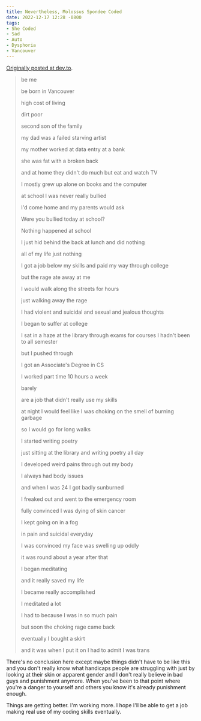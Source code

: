 ```yaml
---
title: Nevertheless, Molossus Spondee Coded
date: 2022-12-17 12:28 -0800
tags:
- She Coded
- Sad
- Auto
- Dysphoria
- Vancouver
---
```


[Originally posted at dev.to](https://dev.to/mspondee/nevertheless-molossus-spondee-coded-1nll).

> be me
> 
> be born in Vancouver
> 
> high cost of living
> 
> dirt poor
> 
> second son of the family
> 
> my dad was a failed starving artist
> 
> my mother worked at data entry at a bank
> 
> she was fat with a broken back
> 
> and at home they didn't do much but eat and watch TV
> 
> I mostly grew up alone on books and the computer
> 
> at school I was never really bullied
> 
> I'd come home and my parents would ask
> 
> Were you bullied today at school?
> 
> Nothing happened at school
> 
> I just hid behind the back at lunch and did nothing
> 
> all of my life just nothing
> 
> I got a job below my skills and paid my way through college
> 
> but the rage ate away at me
> 
> I would walk along the streets for hours
> 
> just walking away the rage
> 
> I had violent and suicidal and sexual and jealous thoughts
> 
> I began to suffer at college
> 
> I sat in a haze at the library through exams for courses I hadn't been to all semester
> 
> but I pushed through
> 
> I got an Associate's Degree in <abbr>CS</abbr>
> 
> I worked part time 10 hours a week
> 
> barely
> 
> are a job that didn't really use my skills
> 
> at night I would feel like I was choking on the smell of burning garbage
> 
> so I would go for long walks
> 
> I started writing poetry
> 
> just sitting at the library and writing poetry all day
> 
> I developed weird pains through out my body
> 
> I always had body issues
> 
> and when I was 24 I got badly sunburned
> 
> I freaked out and went to the emergency room
> 
> fully convinced I was dying of skin cancer
> 
> I kept going on in a fog
> 
> in pain and suicidal everyday
> 
> I was convinced my face was swelling up oddly
> 
> it was round about a year after that
> 
> I began meditating
> 
> and it really saved my life
> 
> I became really accomplished
> 
> I meditated a lot
> 
> I had to because I was in so much pain
> 
> but soon the choking rage came back
> 
> eventually I bought a skirt
> 
> and it was when I put it on I had to admit I was trans

There's no conclusion here except maybe things didn't have to be like
this and you don't really know what handicaps people are struggling
with just by looking at their skin or apparent gender and I don't
really believe in bad guys and punishment anymore. When you've been to
that point where you're a danger to yourself and others you know it's
already punishment enough.

Things are getting better. I'm working more. I hope I'll be able to
get a job making real use of my coding skills eventually.
